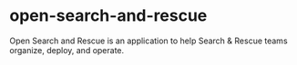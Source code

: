 open-search-and-rescue
======================

Open Search and Rescue is an application to help Search &amp; Rescue teams organize, deploy, and operate.
